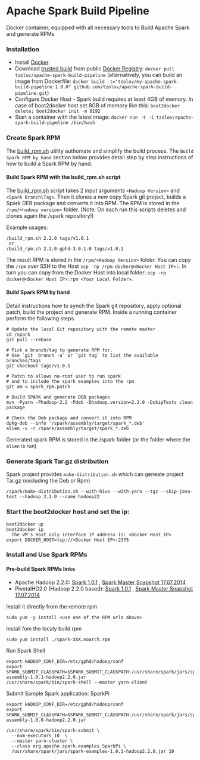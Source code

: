 Apache Spark Build Pipeline
===========================

Docker container, equipped with all necessary tools to Build Apache Spark and generate RPMs

### Installation

* Install [Docker](https://www.docker.io/).
* Download [trusted build](https://registry.hub.docker.com/u/tzolov/apache-spark-build-pipeline/) from public [Docker Registry](https://index.docker.io/): `docker pull tzolov/apache-spark-build-pipeline` (alternatively, you can build an image from Dockerfile: `docker build -t="tzolov/my-apache-spark-build-pipeline:1.0.0" github.com/tzolov/apache-spark-build-pipeline.git`)
* Configure Docker Host - Spark build requires at least 4GB of memory. In case of boot2docker host set 8GB of memory like this: `boot2docker delete; boot2docker init -m 8192`     
* Start a container with the latest image: `docker run -t -i tzolov/apache-spark-build-pipeline /bin/bash`

### Create Spark RPM
The [build_rpm.sh](/build_rpm.sh) utility authomate and simplify the build process.
The `Build Spark RPM by hand` section below provides detail step by step instructions of how to build a Spark RPM by hand. 

#### Build Spark RPM with the build_rpm.sh script
The [build_rpm.sh](/build_rpm.sh) script takes 2 input arguments `<Hadoop Version>` and `<Spark Branch\Tag>`. Then it clones a new copy Spark git project, builds a Spark DEB package and converts it into RPM. The RPM is stored in the `/rpm/<hadoop version>` folder. (Note: On each run this scripts deletes and clones again the /spark repository!)

Example usages:

    /build_rpm.sh 2.2.0 tags/v1.0.1 
     or  
    /build_rpm.sh 2.2.0-gphd-3.0.1.0 tags/v1.0.1
    
The result RPM is stored in the `/rpm/<Hadoop Version>` folder. You can copy the `/rpm` over SSH to the Host `scp -rp /rpm docker@<Docker Host IP>:`. In turn you can copy from the Docker Host into local folder: `scp -rp docker@<Docker Host IP>:rpm <Your Local Folder>`.
    
#### Build Spark RPM by hand
Detail instructions how to synch the Spark git repository, apply optional patch, build the project and generate RPM. Inside a running container perform the following steps.

    # Update the local Git repository with the remote master
    cd /spark
    git pull --rebase

    # Pick a branch/tag to generate RPM for. 
    # Use `git  branch -a` or `git tag` to list the available branches/tags
    git checkout tags/v1.0.1

    # Patch to allows no-root user to run spark 
    # and to include the spark examples into the rpm
    git am < spark_rpm.patch

    # Build SPARK and generate DEB packages
    mvn -Pyarn -Phadoop-2.2 -Pdeb -Dhadoop.version=2.2.0 -DskipTests clean package

    # Check the Deb package and convert it into RPM
    dpkg-deb --info '/spark/assembly/target/spark_*.deb'
    alien -v -r /spark/assembly/target/spark_*.deb 

Generated spark RPM is stored in the /spark folder (or the folder where the `alien` is run)

### Generate Spark Tar.gz distribution 
Spark project provides `make-distribution.sh` which can geneate project Tar.gz (excluding the Deb or Rpm)

    /spark/make-distribution.sh --with-hive --with-yarn --tgz --skip-java-test --hadoop 2.2.0 --name hadoop22

### Start the boot2docker host and set the ip:

    boot2docker up 
    boot2docker ip
      The VM's Host only interface IP address is: <Docker Host IP>
    export DOCKER_HOST=tcp://<Docker Host IP>:2375


### Install and Use Spark RPMs

#### Pre-build Spark RPMs links

+ Apache Hadoop 2.2.0:
[Spark 1.0.1](https://dl.dropboxusercontent.com/u/79241625/spark/rpm/2.2.0/spark-1.0.1-3.noarch.rpm) , 
[Spark Master Snapshot 17.07.2014](https://dl.dropboxusercontent.com/u/79241625/spark/rpm/2.2.0-gphd-3.0.1.0/spark-1.0.1-1.noarch.rpm)
+ PivotalHD2.0 (Hadoop 2.2.0 based):
[Spark 1.0.1](https://dl.dropboxusercontent.com/u/79241625/spark/rpm/2.2.0/spark-1.1.0%2BSNAPSHOT-1.noarch.rpm) ,
[Spark Master Snapshot 17.07.2014](https://dl.dropboxusercontent.com/u/79241625/spark/rpm/2.2.0-gphd-3.0.1.0/spark-1.1.0%2BSNAPSHOT-5.noarch.rpm) 

Install it directly from the remote rpm

    sudo yum -y install <use one of the RPM urls above>

Install fom the localy build rpm
    
    sudo yum install ./spark-XXX.noarch.rpm

Run Spark Shell

    export HADOOP_CONF_DIR=/etc/gphd/hadoop/conf
    export SPARK_SUBMIT_CLASSPATH=$SPARK_SUBMIT_CLASSPATH:/usr/share/spark/jars/spark-assembly-1.0.1-hadoop2.2.0.jar
    /usr/share/spark/bin/spark-shell --master yarn-client
    
Submit Sample Spark application: SparkPi

    export HADOOP_CONF_DIR=/etc/gphd/hadoop/conf
    export SPARK_SUBMIT_CLASSPATH=$SPARK_SUBMIT_CLASSPATH:/usr/share/spark/jars/spark-assembly-1.0.0-hadoop2.2.0.jar

    /usr/share/spark/bin/spark-submit \ 
      --num-executors 10  \ 
      --master yarn-cluster \ 
      --class org.apache.spark.examples.SparkPi \
      /usr/share/spark/jars/spark-examples-1.0.1-hadoop2.2.0.jar 10

